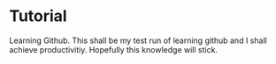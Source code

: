 # Tutorial
Learning Github.
This shall be my test run of learning github and I shall achieve productivitiy.
Hopefully this knowledge will stick.
